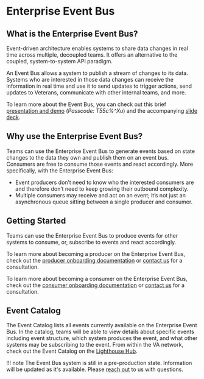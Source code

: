 # Enterprise Event Bus

## What is the Enterprise Event Bus?
Event-driven architecture enables systems to share data changes in real time across multiple, decoupled teams. It offers an alternative to the coupled, system-to-system API paradigm.

An Event Bus allows a system to publish a stream of changes to its data. Systems who are interested in those data changes can receive the information in real time and use it to send updates to trigger actions, send updates to Veterans, communicate with other internal teams, and more.

To learn more about the Event Bus, you can check out this brief [presentation and demo](https://adhocteam-us.zoom.us/rec/share/jClfe0fbbbiIPXZkotBaOpgC0_QdeMxg4V7TGPYo2FBnf4BC7Vb8LkavZXGPo8Xy.2suQjbQNrKeQCL2W) (_Passcode: T55c%^Xu_) and the accompanying [slide deck](https://github.com/department-of-veterans-affairs/VES/blob/master/research/Event%20Bus/Presentations%20and%20Deliverables/2023-08-08%20-%20Event%20Bus%20-%20State%20of%20the%20System.pdf).

## Why use the Enterprise Event Bus?
Teams can use the Enterprise Event Bus to generate events based on state changes to the data they own and publish them on an event bus. Consumers are free to consume those events and react accordingly. More specifically, with the Enterprise Event Bus:

- Event producers don’t need to know who the interested consumers are and therefore don’t need to keep growing their outbound complexity.
- Multiple consumers may receive and act on an event; it’s not just an asynchronous queue sitting between a single producer and consumer.

## Getting Started
Teams can use the Enterprise Event Bus to produce events for other systems to consume, or, subscribe to events and react accordingly.

To learn more about becoming a producer on the Enterprise Event Bus, check out the [producer onboarding documentation](producer-onboarding.md) or [contact us](get-support.md) for a consultation.

To learn more about becoming a consumer on the Enterprise Event Bus, check out the [consumer onboarding documentation](consumer-onboarding.md) or [contact us](get-support.md) for a consultation.

## Event Catalog
The Event Catalog lists all events currently available on the Enterprise Event Bus. In the catalog, teams will be able to view details about specific events including event structure, which system produces the event, and what other systems may be subscribing to the event. From within the VA network, check out the Event Catalog on the [Lighthouse Hub](https://hub.qa.lighthouse.va.gov/).

!!! note
    The Event Bus system is still in a pre-production state. Information will be updated as it's available. Please [reach out](./get-support.md) to us with questions.
